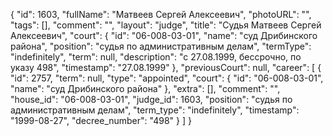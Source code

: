 {
    "id": 1603,
    "fullName": "Матвеев Сергей Алексеевич",
    "photoURL": "",
    "tags": [],
    "comment": "",
    "layout": "judge",
    "title": "Судья Матвеев Сергей Алексеевич",
    "court": {
        "id": "06-008-03-01",
        "name": "суд Дрибинского района",
        "position": "судья по административным делам",
        "termType": "indefinitely",
        "term": null,
        "description": "c 27.08.1999, бессрочно, по указу 498",
        "timestamp": "27.08.1999"
    },
    "previousCourt": null,
    "career": [
        {
            "id": 2757,
            "term": null,
            "type": "appointed",
            "court": {
                "id": "06-008-03-01",
                "name": "суд Дрибинского района"
            },
            "extra": [],
            "comment": "",
            "house_id": "06-008-03-01",
            "judge_id": 1603,
            "position": "судья по административным делам",
            "term_type": "indefinitely",
            "timestamp": "1999-08-27",
            "decree_number": "498"
        }
    ]
}